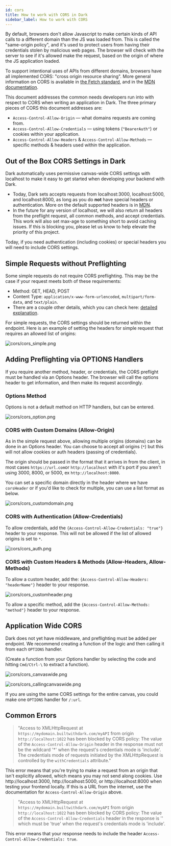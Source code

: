 ```yaml
---
id: cors
title: How to work with CORS in Dark
sidebar_label: How to work with CORS
---
```


By default, browsers don't allow Javascript to make certain kinds of API calls
to a different domain than the JS was loaded from. This is called the
"same-origin policy", and it's used to protect users from having their
credentials stolen by malicious web pages. The browser will check with the
server to see if it's allowed make the request, based on the origin of where the
JS application loaded.

To support intentional uses of APIs from different domains, browsers have all
implemented CORS: "cross origin resource sharing". More general information on
CORS is available in
[the Fetch standard](https://fetch.spec.whatwg.org/#http-cors-protocol), and in
the [MDN documentation](https://developer.mozilla.org/en-US/docs/Web/HTTP/CORS).

This document addresses the common needs developers run into with respect to
CORS when writing an application in Dark. The three primary pieces of CORS this
document addresses are:

- `Access-Control-Allow-Origin` — what domains requests are coming from.
- `Access-Control-Allow-Credentials` — using tokens (`"BearerAuth"`) or cookies
  within your application.
- `Access-Control-Allow-Headers` & `Access-Control-Allow-Methods` — specific
  methods & headers used within the application.

## Out of the Box CORS Settings in Dark

Dark automatically uses permissive canvas-wide CORS settings with localhost to
make it easy to get started when developing your backend with Dark.

- Today, Dark sets accepts requests from localhost:3000, localhost:5000, and
  localhost:8000, as long as you do **not** have special headers or
  authentication. More on the default supported headers is in
  [MDN](https://developer.mozilla.org/en-US/docs/Web/HTTP/CORS).
- In the future for any version of localhost, we will also return all headers
  from the preflight request, all common methods, and accept credentials. This
  work will also set max-age to something short to avoid caching issues. If this
  is blocking you, please let us know to help elevate the priority of this
  project.

Today, if you need authentication (including cookies) or special headers you
will need to include CORS settings.

## Simple Requests without Preflighting

Some simple requests do not require CORS preflighting. This may be the case if
your request meets both of these requirements:

- Method: GET, HEAD, POST
- Content Type: `application/x-www-form-urlencoded`, `multipart/form-data`, and
  `text/plain`.
- There are a couple other details, which you can check here:
  [detailed explanation](https://developer.mozilla.org/en-US/docs/Web/HTTP/CORS#Simple_requests).

For simple requests, the CORS settings should be returned within the endpoint.
Here is an example of setting the headers for simple request that requires an
allowed list of origins:

![cors/cors_simple.png](/img/cors/cors_simple.png)

## Adding Preflighting via OPTIONS Handlers

If you require another method, header, or credentials, the CORS preflight must
be handled via an Options header. The browser will call the options header to
get information, and then make its request accordingly.

### Options Method

Options is not a default method on HTTP handlers, but can be entered.

![cors/cors_option.png](/img/cors/cors_option.png)

### CORS with Custom Domains (Allow-Origin)

As in the simple request above, allowing multiple origins (domains) can be done
in an Options header. You can choose to accept all origins (`*`) but this will
not allow cookies or auth headers (passing of credentials).

The origin should be passed in the format that it arrives in from the client, in
most cases `https://url.com`or `http://localhost` with it's port if you aren't
using 3000, 8000, or 5000, ex `http://localhost:8000`.

You can set a specific domain directly in the header where we have `corsHeader`
or if you'd like to check for multiple, you can use a list format as below.

![cors/cors_customdomain.png](/img/cors/cors_customdomain.png)

### CORS with Authentication (Allow-Credentials)

To allow credentials, add the `{Access-Control-Allow-Credentials: "true"}`
header to your response. This will not be allowed if the list of allowed origins
is set to `*`.

![cors/cors_auth.png](/img/cors/cors_auth.png)

### CORS with Custom Headers & Methods (Allow-Headers, Allow-Methods)

To allow a custom header, add the:
`{Access-Control-Allow-Headers: "headerName"}` header to your response.

![cors/cors_customheader.png](/img/cors/cors_customheader.png)

To allow a specific method, add the `{Access-Control-Allow-Methods: "method"}`
header to your response.

## Application Wide CORS

Dark does not yet have middleware, and preflighting must be added per endpoint.
We recommend creating a function of the logic and then calling it from each
`OPTIONS` handler.

(Create a function from your Options handler by selecting the code and hitting
`Cmd/Ctrl-\` to extract a function).

![cors/cors_canvaswide.png](/img/cors/cors_canvaswide.png)

![cors/cors_callingcanvaswide.png](/img/cors/cors_callingcanvaswide.png)

If you are using the same CORS settings for the entire canvas, you could make
one `OPTIONS` handler for `/:url`.

## Common Errors

> "Access to XMLHttpRequest at `https://mydomain.builtwithdark.com/myAPI` from
> origin `http://localhost:1022` has been blocked by CORS policy: The value of
> the `Access-Control-Allow-Origin` header in the response must not be the
> wildcard '\*' when the request's credentials mode is 'include'. The
> credentials mode of requests initiated by the XMLHttpRequest is controlled by
> the `withCredentials` attribute."

This error means that you're trying to make a request from an origin that isn't
explicitly allowed, which means you may not send along cookies. Use
http://localhost:3000, http://localhost:5000, or http://localhost:8000 when
testing your frontend locally. If this is a URL from the internet, use the
documentation for `Access-Control-Allow-Origin` above.

> "Access to XMLHttpRequest at `https://mydomain.builtwithdark.com/myAPI` from
> origin `http://localhost:1022` has been blocked by CORS policy: The value of
> the `Access-Control-Allow-Credentials` header in the response is '' which must
> be 'true' when the request's credentials mode is 'include'.

This error means that your response needs to include the header
`Access-Control-Allow-Credentials: true`.
